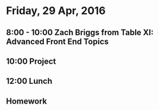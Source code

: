 Friday, 29 Apr, 2016
====================

8:00 - 10:00 Zach Briggs from Table XI: Advanced Front End Topics
-----------------------------------------------------------------

10:00 Project
-------------

12:00 Lunch
-----------

Homework
--------
